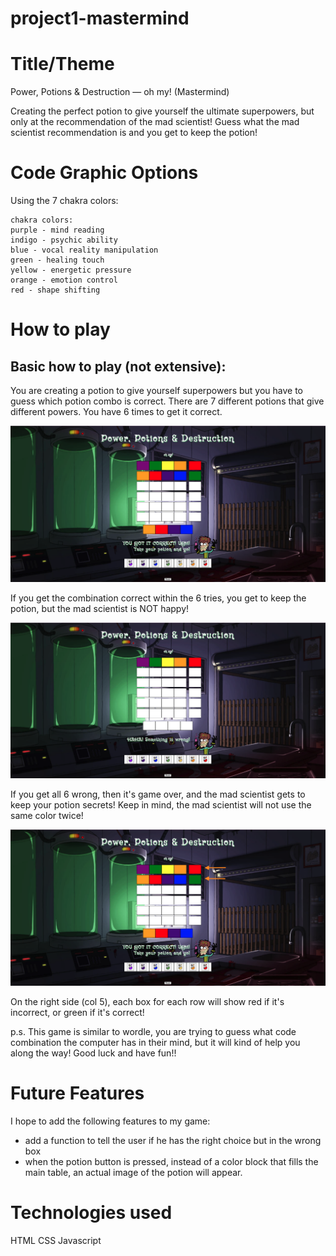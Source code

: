 # project1-mastermind

# Title/Theme

Power, Potions & Destruction — oh my! (Mastermind)

Creating the perfect potion to give yourself the ultimate superpowers, but only at the recommendation of the mad scientist! Guess what the mad scientist recommendation is and you get to keep the potion!

# Code Graphic Options

Using the 7 chakra colors:
	
	chakra colors:
	purple - mind reading
	indigo - psychic ability
	blue - vocal reality manipulation
	green - healing touch
	yellow - energetic pressure
	orange - emotion control
	red - shape shifting


# How to play

## Basic how to play (not extensive): 

You are creating a potion to give yourself superpowers but you have to guess which potion combo is correct. There are 7 different potions that give different powers. You have 6 times to get it correct. 

![Alt text](images.jpg/(c)%20snapshot%20copy.png)

If you get the combination correct within the 6 tries, you get to keep the potion, but the mad scientist is NOT happy!


![Alt text](images.jpg/(i)%20snapshot.png)

If you get all 6 wrong, then it's game over, and the mad scientist gets to keep your potion secrets! 
Keep in mind, the mad scientist will not use the same color twice! 


![Alt text](images.jpg/(c)%20snapshot.png)


On the right side (col 5), each box for each row will show red if it's incorrect, or green if it's correct! 

p.s. This game is similar to wordle, you are trying to guess what code combination the computer has in their mind, but it will kind of help you along the way! Good luck and have fun!!

# Future Features

I hope to add the following features to my game:
- add a function to tell the user if he has the right choice but in the wrong box
- when the potion button is pressed, instead of a color block that fills the main table, an actual image of the potion will appear.


# Technologies used
HTML
CSS
Javascript